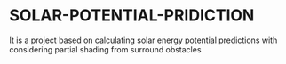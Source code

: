 # SOLAR-POTENTIAL-PRIDICTION
It is a project based on calculating solar energy potential predictions with considering partial shading from surround obstacles
